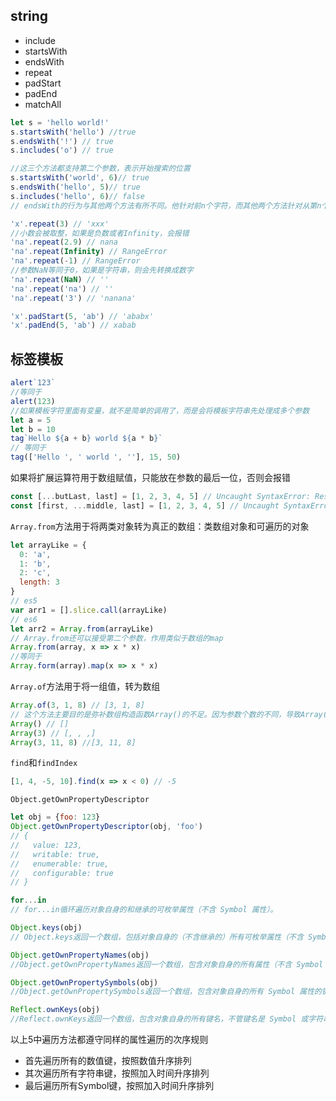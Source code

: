 ## string
- include
- startsWith
- endsWith
- repeat
- padStart
- padEnd
- matchAll
```js
let s = 'hello world!'
s.startsWith('hello') //true
s.endsWith('!') // true
s.includes('o') // true

//这三个方法都支持第二个参数，表示开始搜索的位置
s.startsWith('world', 6)// true
s.endsWith('hello', 5)// true
s.includes('hello', 6)// false
// endsWith的行为与其他两个方法有所不同。他针对前n个字符，而其他两个方法针对从第n个位置直到字符串结束

'x'.repeat(3) // 'xxx'
//小数会被取整，如果是负数或者Infinity，会报错
'na'.repeat(2.9) // nana
'na'.repeat(Infinity) // RangeError
'na'.repeat(-1) // RangeError
//参数NaN等同于0，如果是字符串，则会先转换成数字
'na'.repeat(NaN) // ''
'na'.repeat('na') // ''
'na'.repeat('3') // 'nanana'

'x'.padStart(5, 'ab') // 'ababx'
'x'.padEnd(5, 'ab') // xabab
```
## 标签模板
```js
alert`123`
//等同于
alert(123)
//如果模板字符里面有变量，就不是简单的调用了，而是会将模板字符串先处理成多个参数
let a = 5
let b = 10
tag`Hello ${a + b} world ${a * b}`
// 等同于
tag(['Hello ', ' world ', ''], 15, 50)
```
如果将扩展运算符用于数组赋值，只能放在参数的最后一位，否则会报错
```js
const [...butLast, last] = [1, 2, 3, 4, 5] // Uncaught SyntaxError: Rest element must be last elemen
const [first, ...middle, last] = [1, 2, 3, 4, 5] // Uncaught SyntaxError: Rest element must be last elemen
```
`Array.from`方法用于将两类对象转为真正的数组：类数组对象和可遍历的对象
```js
let arrayLike = {
  0: 'a',
  1: 'b',
  2: 'c',
  length: 3
}
// es5
var arr1 = [].slice.call(arrayLike)
// es6
let arr2 = Array.from(arrayLike)
// Array.from还可以接受第二个参数，作用类似于数组的map
Array.from(array, x => x * x)
//等同于
Array.form(array).map(x => x * x)
```
`Array.of`方法用于将一组值，转为数组
```js
Array.of(3, 1, 8) // [3, 1, 8]
// 这个方法主要目的是弥补数组构造函数Array()的不足。因为参数个数的不同，导致Array()的行为有差异
Array() // []
Array(3) // [, , ,]
Array(3, 11, 8) //[3, 11, 8]
```
`find`和`findIndex`
```js
[1, 4, -5, 10].find(x => x < 0) // -5
```
`Object.getOwnPropertyDescriptor`
```js
let obj = {foo: 123}
Object.getOwnPropertyDescriptor(obj, 'foo')
// {
//   value: 123,
//   writable: true,
//   enumerable: true,
//   configurable: true
// }

for...in
// for...in循环遍历对象自身的和继承的可枚举属性（不含 Symbol 属性）。

Object.keys(obj)
// Object.keys返回一个数组，包括对象自身的（不含继承的）所有可枚举属性（不含 Symbol 属性）的键名。

Object.getOwnPropertyNames(obj)
//Object.getOwnPropertyNames返回一个数组，包含对象自身的所有属性（不含 Symbol 属性，但是包括不可枚举属性）的键名

Object.getOwnPropertySymbols(obj)
//Object.getOwnPropertySymbols返回一个数组，包含对象自身的所有 Symbol 属性的键名。

Reflect.ownKeys(obj)
//Reflect.ownKeys返回一个数组，包含对象自身的所有键名，不管键名是 Symbol 或字符串，也不管是否可枚举。
```
以上5中遍历方法都遵守同样的属性遍历的次序规则
- 首先遍历所有的数值键，按照数值升序排列
- 其次遍历所有字符串键，按照加入时间升序排列
- 最后遍历所有Symbol键，按照加入时间升序排列
